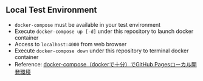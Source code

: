 ## Local Test Environment

- `docker-compose` must be available in your test environment
- Execute `docker-compose up [-d]` under this repository to launch docker container
- Access to `localhost:4000` from web browser
- Execute `docker-compose down` under this repository to terminal docker container
- Reference: [docker-compose（dockerで十分）でGitHub Pagesローカル開発環境](https://qiita.com/mkgask/items/7578bb0f9c646dbb68d0)